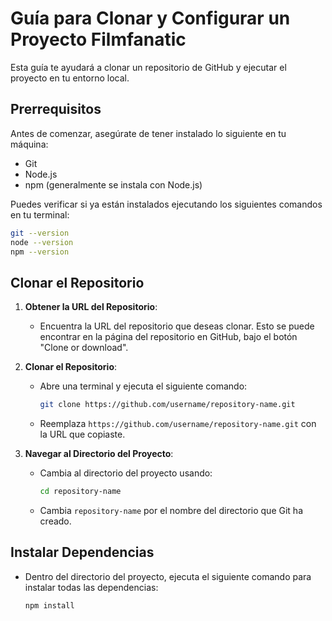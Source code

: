 # Guía para Clonar y Configurar un Proyecto Filmfanatic

Esta guía te ayudará a clonar un repositorio de GitHub y ejecutar el proyecto en tu entorno local.

## Prerrequisitos

Antes de comenzar, asegúrate de tener instalado lo siguiente en tu máquina:
- Git
- Node.js
- npm (generalmente se instala con Node.js)

Puedes verificar si ya están instalados ejecutando los siguientes comandos en tu terminal:

```bash
git --version
node --version
npm --version
```

## Clonar el Repositorio

1. **Obtener la URL del Repositorio**: 
   - Encuentra la URL del repositorio que deseas clonar. Esto se puede encontrar en la página del repositorio en GitHub, bajo el botón "Clone or download".

2. **Clonar el Repositorio**: 
   - Abre una terminal y ejecuta el siguiente comando:
     ```bash
     git clone https://github.com/username/repository-name.git
     ```
   - Reemplaza `https://github.com/username/repository-name.git` con la URL que copiaste.

3. **Navegar al Directorio del Proyecto**:
   - Cambia al directorio del proyecto usando:
     ```bash
     cd repository-name
     ```
   - Cambia `repository-name` por el nombre del directorio que Git ha creado.

## Instalar Dependencias

- Dentro del directorio del proyecto, ejecuta el siguiente comando para instalar todas las dependencias:
  ```bash
  npm install
